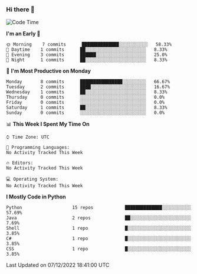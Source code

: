 ### Hi there 👋

<!--START_SECTION:waka-->
![Code Time](http://img.shields.io/badge/Code%20Time-260%20hrs%2027%20mins-blue)

**I'm an Early 🐤** 

```text
🌞 Morning    7 commits      ██████████████░░░░░░░░░░░   58.33% 
🌆 Daytime    1 commits      ██░░░░░░░░░░░░░░░░░░░░░░░   8.33% 
🌃 Evening    3 commits      ██████░░░░░░░░░░░░░░░░░░░   25.0% 
🌙 Night      1 commits      ██░░░░░░░░░░░░░░░░░░░░░░░   8.33%

```
📅 **I'm Most Productive on Monday** 

```text
Monday       8 commits      ████████████████░░░░░░░░░   66.67% 
Tuesday      2 commits      ████░░░░░░░░░░░░░░░░░░░░░   16.67% 
Wednesday    1 commits      ██░░░░░░░░░░░░░░░░░░░░░░░   8.33% 
Thursday     0 commits      ░░░░░░░░░░░░░░░░░░░░░░░░░   0.0% 
Friday       0 commits      ░░░░░░░░░░░░░░░░░░░░░░░░░   0.0% 
Saturday     1 commits      ██░░░░░░░░░░░░░░░░░░░░░░░   8.33% 
Sunday       0 commits      ░░░░░░░░░░░░░░░░░░░░░░░░░   0.0%

```


📊 **This Week I Spent My Time On** 

```text
⌚︎ Time Zone: UTC

💬 Programming Languages: 
No Activity Tracked This Week

🔥 Editors: 
No Activity Tracked This Week

💻 Operating System: 
No Activity Tracked This Week

```

**I Mostly Code in Python** 

```text
Python                   15 repos            ██████████████░░░░░░░░░░░   57.69% 
Java                     2 repos             ██░░░░░░░░░░░░░░░░░░░░░░░   7.69% 
Shell                    1 repo              █░░░░░░░░░░░░░░░░░░░░░░░░   3.85% 
C#                       1 repo              █░░░░░░░░░░░░░░░░░░░░░░░░   3.85% 
CSS                      1 repo              █░░░░░░░░░░░░░░░░░░░░░░░░   3.85%

```



 Last Updated on 07/12/2022 18:41:00 UTC
<!--END_SECTION:waka-->

<!--
**e1630m/e1630m** is a ✨ _special_ ✨ repository because its `README.md` (this file) appears on your GitHub profile.

Here are some ideas to get you started:

- 🔭 I’m currently working on ...
- 🌱 I’m currently learning ...
- 👯 I’m looking to collaborate on ...
- 🤔 I’m looking for help with ...
- 💬 Ask me about ...
- 📫 How to reach me: ...
- 😄 Pronouns: ...
- ⚡ Fun fact: ...
-->

